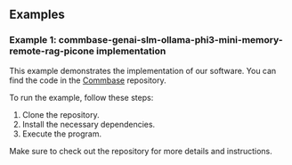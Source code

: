 ## Examples

### Example 1: commbase-genai-slm-ollama-phi3-mini-memory-remote-rag-picone implementation

This example demonstrates the implementation of our software. You can find the code in the [Commbase](https://github.com/mydroidandi/commbase) repository.

To run the example, follow these steps:
1. Clone the repository.
2. Install the necessary dependencies.
3. Execute the program.

Make sure to check out the repository for more details and instructions.
